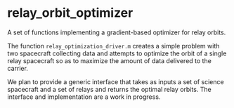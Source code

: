 # relay_orbit_optimizer

A set of functions implementing a gradient-based optimizer for relay orbits.

The function `relay_optimization_driver.m` creates a simple problem with two
spacecraft collecting data and attempts to optimize the orbit of a single relay
spacecraft so as to maximize the amount of data delivered to the carrier.

We plan to provide a generic interface that takes as inputs a set of 
science spacecraft and a set of relays and returns the optimal relay orbits.
The interface and implementation are a work in progress.
